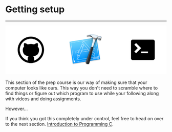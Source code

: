 # Getting setup
----

![Stack](/images/setup.png)

This section of the prep course is our way of making sure that your computer looks like ours. This way you don't need to scramble where to find things or figure out which program to use while your following along with videos and doing assignments.

However...

If you think you got this completely under control, feel free to head on over to the next section. [Introduction to Programming C](../section1/README.md).

